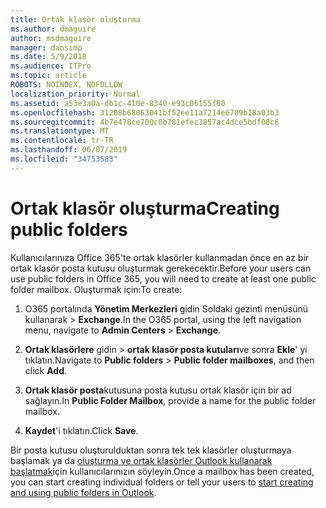 ```yaml
---
title: Ortak klasör oluşturma
ms.author: dmaguire
author: msdmaguire
manager: dansimp
ms.date: 5/9/2018
ms.audience: ITPro
ms.topic: article
ROBOTS: NOINDEX, NOFOLLOW
localization_priority: Normal
ms.assetid: a53e3a0a-db1c-410e-8340-e93c06155f60
ms.openlocfilehash: 31208b68063041bf52ee11a7214e6709b18a03b3
ms.sourcegitcommit: 4b7e478ce700c0b781efec3857ac4dce5bdf00c6
ms.translationtype: MT
ms.contentlocale: tr-TR
ms.lasthandoff: 06/07/2019
ms.locfileid: "34753583"
---
```

# <a name="creating-public-folders"></a><span data-ttu-id="65294-102">Ortak klasör oluşturma</span><span class="sxs-lookup"><span data-stu-id="65294-102">Creating public folders</span></span>

<span data-ttu-id="65294-103">Kullanıcılarınıza Office 365'te ortak klasörler kullanmadan önce en az bir ortak klasör posta kutusu oluşturmak gerekecektir.</span><span class="sxs-lookup"><span data-stu-id="65294-103">Before your users can use public folders in Office 365, you will need to create at least one public folder mailbox.</span></span> <span data-ttu-id="65294-104">Oluşturmak için:</span><span class="sxs-lookup"><span data-stu-id="65294-104">To create:</span></span>
  
1. <span data-ttu-id="65294-105">O365 portalında **Yönetim Merkezleri** gidin Soldaki gezinti menüsünü kullanarak \> **Exchange**.</span><span class="sxs-lookup"><span data-stu-id="65294-105">In the O365 portal, using the left navigation menu, navigate to **Admin Centers** \> **Exchange**.</span></span>
    
2. <span data-ttu-id="65294-106">**Ortak klasörlere** gidin \> **ortak klasör posta kutuları**ve sonra **Ekle**' yi tıklatın.</span><span class="sxs-lookup"><span data-stu-id="65294-106">Navigate to **Public folders** \> **Public folder mailboxes**, and then click **Add**.</span></span>
    
3. <span data-ttu-id="65294-107">**Ortak klasör posta**kutusuna posta kutusu ortak klasör için bir ad sağlayın.</span><span class="sxs-lookup"><span data-stu-id="65294-107">In **Public Folder Mailbox**, provide a name for the public folder mailbox.</span></span>
    
4. <span data-ttu-id="65294-108">**Kaydet**'i tıklatın.</span><span class="sxs-lookup"><span data-stu-id="65294-108">Click **Save**.</span></span>
    
<span data-ttu-id="65294-109">Bir posta kutusu oluşturulduktan sonra tek tek klasörler oluşturmaya başlamak ya da [oluşturma ve ortak klasörler Outlook kullanarak başlatmak](https://support.office.com/article/Create-and-share-a-public-folder-in-Outlook-a2835011-d524-4a5c-a207-05c159bb2a97)için kullanıcılarınızın söyleyin.</span><span class="sxs-lookup"><span data-stu-id="65294-109">Once a mailbox has been created, you can start creating individual folders or tell your users to [start creating and using public folders in Outlook](https://support.office.com/article/Create-and-share-a-public-folder-in-Outlook-a2835011-d524-4a5c-a207-05c159bb2a97).</span></span>
  


